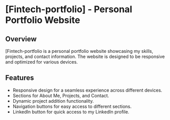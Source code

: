 # [Fintech-portfolio] - Personal Portfolio Website

## Overview

[Fintech-portfolio is a personal portfolio website showcasing my skills, projects, and contact information. The website is designed to be responsive and optimized for various devices.



## Features

- Responsive design for a seamless experience across different devices.
- Sections for About Me, Projects, and Contact.
- Dynamic project addition functionality.
- Navigation buttons for easy access to different sections.
- LinkedIn button for quick access to my LinkedIn profile.

